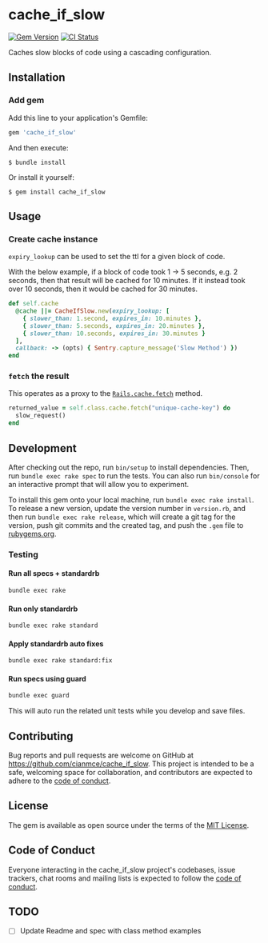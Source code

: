 # cache_if_slow

[![Gem Version](https://badge.fury.io/rb/cache_if_slow.png)](https://badge.fury.io/rb/cache_if_slow)
[![CI Status](https://github.com/cianmce/cache_if_slow/actions/workflows/main.yml/badge.svg)](https://github.com/cianmce/cache_if_slow/actions)

Caches slow blocks of code using a cascading configuration.

## Installation

### Add gem

Add this line to your application's Gemfile:

```ruby
gem 'cache_if_slow'
```

And then execute:

    $ bundle install

Or install it yourself:

    $ gem install cache_if_slow

## Usage

### Create cache instance

`expiry_lookup` can be used to set the ttl for a given block of code.

With the below example, if a block of code took 1 -> 5 seconds, e.g. 2 seconds, then that result will be cached for 10 minutes. If it instead took over 10 seconds, then it would be cached for 30 minutes.

```ruby
def self.cache
  @cache ||= CacheIfSlow.new(expiry_lookup: [
    { slower_than: 1.second, expires_in: 10.minutes },
    { slower_than: 5.seconds, expires_in: 20.minutes },
    { slower_than: 10.seconds, expires_in: 30.minutes }
  ],
  callback: -> (opts) { Sentry.capture_message('Slow Method') })
end
```

### `fetch` the result

This operates as a proxy to the [`Rails.cache.fetch`](https://apidock.com/rails/ActiveSupport/Cache/Store/fetch) method.

```ruby
returned_value = self.class.cache.fetch("unique-cache-key") do
  slow_request()
end
```

## Development

After checking out the repo, run `bin/setup` to install dependencies. Then, run `bundle exec rake spec` to run the tests. You can also run `bin/console` for an interactive prompt that will allow you to experiment.

To install this gem onto your local machine, run `bundle exec rake install`. To release a new version, update the version number in `version.rb`, and then run `bundle exec rake release`, which will create a git tag for the version, push git commits and the created tag, and push the `.gem` file to [rubygems.org](https://rubygems.org).

### Testing
#### Run all specs + standardrb

```sh
bundle exec rake
```

#### Run only standardrb

```sh
bundle exec rake standard
````

#### Apply standardrb auto fixes

```sh
bundle exec rake standard:fix
```

#### Run specs using guard

```sh
bundle exec guard
```

This will auto run the related unit tests while you develop and save files.

## Contributing

Bug reports and pull requests are welcome on GitHub at https://github.com/cianmce/cache_if_slow. This project is intended to be a safe, welcoming space for collaboration, and contributors are expected to adhere to the [code of conduct](https://github.com/cianmce/cache_if_slow/blob/master/CODE_OF_CONDUCT.md).

## License

The gem is available as open source under the terms of the [MIT License](https://opensource.org/licenses/MIT).

## Code of Conduct

Everyone interacting in the cache_if_slow project's codebases, issue trackers, chat rooms and mailing lists is expected to follow the [code of conduct](https://github.com/cianmce/cache_if_slow/blob/master/CODE_OF_CONDUCT.md).

## TODO

- [ ] Update Readme and spec with class method examples
